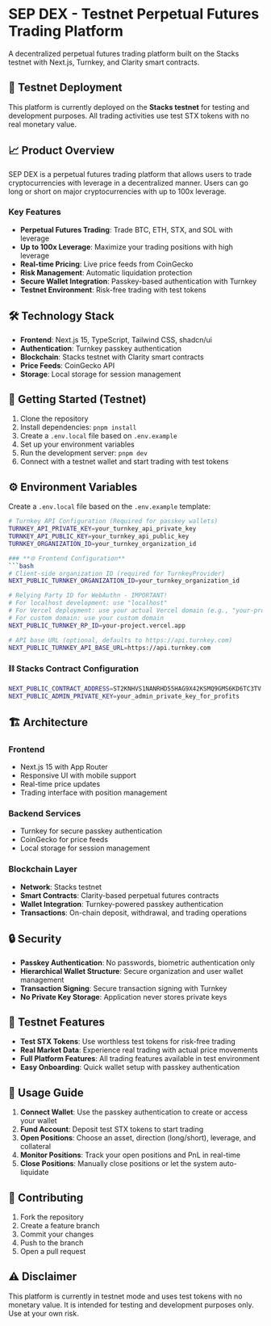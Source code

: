 # SEP DEX - Testnet Perpetual Futures Trading Platform

A decentralized perpetual futures trading platform built on the Stacks testnet with Next.js, Turnkey, and Clarity smart contracts.

## 🚀 Testnet Deployment

This platform is currently deployed on the **Stacks testnet** for testing and development purposes. All trading activities use test STX tokens with no real monetary value.

## 📈 Product Overview

SEP DEX is a perpetual futures trading platform that allows users to trade cryptocurrencies with leverage in a decentralized manner. Users can go long or short on major cryptocurrencies with up to 100x leverage.

### Key Features

- **Perpetual Futures Trading**: Trade BTC, ETH, STX, and SOL with leverage
- **Up to 100x Leverage**: Maximize your trading positions with high leverage
- **Real-time Pricing**: Live price feeds from CoinGecko
- **Risk Management**: Automatic liquidation protection
- **Secure Wallet Integration**: Passkey-based authentication with Turnkey
- **Testnet Environment**: Risk-free trading with test tokens

## 🛠️ Technology Stack

- **Frontend**: Next.js 15, TypeScript, Tailwind CSS, shadcn/ui
- **Authentication**: Turnkey passkey authentication
- **Blockchain**: Stacks testnet with Clarity smart contracts
- **Price Feeds**: CoinGecko API
- **Storage**: Local storage for session management

## 🎯 Getting Started (Testnet)

1. Clone the repository
2. Install dependencies: `pnpm install`
3. Create a `.env.local` file based on `.env.example`
4. Set up your environment variables
5. Run the development server: `pnpm dev`
6. Connect with a testnet wallet and start trading with test tokens

## ⚙️ Environment Variables

Create a `.env.local` file based on the `.env.example` template:

```bash
# Turnkey API Configuration (Required for passkey wallets)
TURNKEY_API_PRIVATE_KEY=your_turnkey_api_private_key
TURNKEY_API_PUBLIC_KEY=your_turnkey_api_public_key
TURNKEY_ORGANIZATION_ID=your_turnkey_organization_id

### **🌐 Frontend Configuration**
```bash
# Client-side organization ID (required for TurnkeyProvider)
NEXT_PUBLIC_TURNKEY_ORGANIZATION_ID=your_turnkey_organization_id

# Relying Party ID for WebAuthn - IMPORTANT!
# For localhost development: use "localhost"
# For Vercel deployment: use your actual Vercel domain (e.g., "your-project.vercel.app")
# For custom domain: use your custom domain
NEXT_PUBLIC_TURNKEY_RP_ID=your-project.vercel.app

# API base URL (optional, defaults to https://api.turnkey.com)
NEXT_PUBLIC_TURNKEY_API_BASE_URL=https://api.turnkey.com
```

### **⛓️ Stacks Contract Configuration**
```bash
NEXT_PUBLIC_CONTRACT_ADDRESS=ST2KNHVS1NANRHD55HAG9X42KSMQ9GMS6KD6TC3TV
NEXT_PUBLIC_ADMIN_PRIVATE_KEY=your_admin_private_key_for_profits
```

## 🏗️ Architecture

### Frontend
- Next.js 15 with App Router
- Responsive UI with mobile support
- Real-time price updates
- Trading interface with position management

### Backend Services
- Turnkey for secure passkey authentication
- CoinGecko for price feeds
- Local storage for session management

### Blockchain Layer
- **Network**: Stacks testnet
- **Smart Contracts**: Clarity-based perpetual futures contracts
- **Wallet Integration**: Turnkey-powered passkey authentication
- **Transactions**: On-chain deposit, withdrawal, and trading operations

## 🔒 Security

- **Passkey Authentication**: No passwords, biometric authentication only
- **Hierarchical Wallet Structure**: Secure organization and user wallet management
- **Transaction Signing**: Secure transaction signing with Turnkey
- **No Private Key Storage**: Application never stores private keys

## 🧪 Testnet Features

- **Test STX Tokens**: Use worthless test tokens for risk-free trading
- **Real Market Data**: Experience real trading with actual price movements
- **Full Platform Features**: All trading features available in test environment
- **Easy Onboarding**: Quick wallet setup with passkey authentication

## 📖 Usage Guide

1. **Connect Wallet**: Use the passkey authentication to create or access your wallet
2. **Fund Account**: Deposit test STX tokens to start trading
3. **Open Positions**: Choose an asset, direction (long/short), leverage, and collateral
4. **Monitor Positions**: Track your open positions and PnL in real-time
5. **Close Positions**: Manually close positions or let the system auto-liquidate

## 🤝 Contributing

1. Fork the repository
2. Create a feature branch
3. Commit your changes
4. Push to the branch
5. Open a pull request

## ⚠️ Disclaimer

This platform is currently in testnet mode and uses test tokens with no monetary value. It is intended for testing and development purposes only. Use at your own risk.